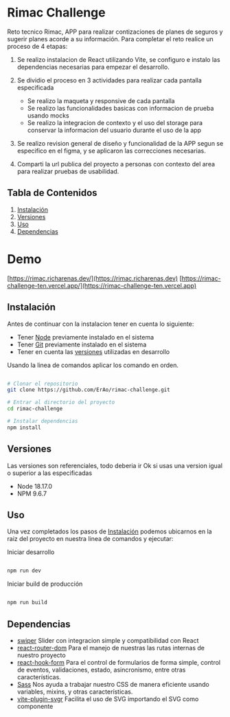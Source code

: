 # Rimac Challenge

Reto tecnico Rimac, APP para realizar contizaciones de planes de seguros y sugerir planes acorde a su información.
Para completar el reto realice un proceso de 4 etapas:
1. Se realizo instalacion de React utilizando Vite, se configuro e instalo las dependencias necesarias para empezar el desarrollo.
2. Se dividio el proceso en 3 actividades para realizar cada pantalla especificada

   - Se realizo la maqueta y responsive de cada pantalla
   - Se realizo las funcionalidades basicas con informacion de prueba usando mocks
   - Se realizo la integracion de contexto y el uso del storage para conservar la informacion del usuario durante el uso de la app
  
3. Se realizo revision general de diseño y funcionalidad de la APP segun se especifico en el figma, y se aplicaron las correcciones necesarias.
4. Comparti la url publica del proyecto a personas con contexto del area para realizar pruebas de usabilidad.

## Tabla de Contenidos
1. [Instalación](#instalación)
2. [Versiones](#versiones)
3. [Uso](#uso)
4. [Dependencias](#dependencias)

# Demo
   [https://rimac.richarenas.dev/](https://rimac.richarenas.dev)
   [https://rimac-challenge-ten.vercel.app/](https://rimac-challenge-ten.vercel.app)

## Instalación
Antes de continuar con la instalacion tener en cuenta lo siguiente:

  - Tener [Node](https://nodejs.org/en) previamente instalado en el sistema
  - Tener [Git](https://git-scm.com/) previamente instalado en el sistema
  - Tener en cuenta las [versiones](#versiones) utilizadas en desarrollo

Usando la linea de comandos aplicar los comando en orden.

```bash

# Clonar el repositorio
git clone https://github.com/ErAo/rimac-challenge.git

# Entrar al directorio del proyecto
cd rimac-challenge

# Instalar dependencias
npm install

```


## Versiones
Las versiones son referenciales, todo deberia ir Ok si usas una version igual o superior a las especificadas
  - Node 18.17.0
  - NPM 9.6.7


## Uso
Una vez completados los pasos de [Instalación](#instalación) podemos ubicarnos en la raiz del proyecto en nuestra linea de comandos y ejecutar:

Iniciar desarrollo

```bash

npm run dev

```

Iniciar build de producción

```bash

npm run build

```

## Dependencias
 - [swiper](https://swiperjs.com/get-started) Slider con integracion simple y compatibilidad con React
 - [react-router-dom](https://reactrouter.com/en/main/start/overview) Para el manejo de nuestras las rutas internas de nuestro proyecto
 - [react-hook-form](https://react-hook-form.com/get-started) Para el control de formularios de forma simple, control de eventos, validaciones, estado, asincronismo, entre otras características.
 - [Sass](https://sass-lang.com/documentation/) Nos ayuda a trabajar nuestro CSS de manera eficiente usando variables, mixins, y otras características.
 - [vite-plugin-svgr](https://www.npmjs.com/package/vite-plugin-svgr) Facilita el uso de SVG importando el SVG como componente


